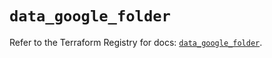 # `data_google_folder`

Refer to the Terraform Registry for docs: [`data_google_folder`](https://registry.terraform.io/providers/hashicorp/google/5.22.0/docs/data-sources/folder).
